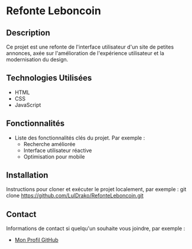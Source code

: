 # Refonte Leboncoin

## Description
Ce projet est une refonte de l'interface utilisateur d'un site de petites annonces, axée sur l'amélioration de l'expérience utilisateur et la modernisation du design.

## Technologies Utilisées
- HTML
- CSS
- JavaScript

## Fonctionnalités
- Liste des fonctionnalités clés du projet. Par exemple :
  - Recherche améliorée
  - Interface utilisateur réactive
  - Optimisation pour mobile

## Installation
Instructions pour cloner et exécuter le projet localement, par exemple :
git clone https://github.com/LulDrako/RefonteLeboncoin.git

## Contact
Informations de contact si quelqu'un souhaite vous joindre, par exemple :
- [Mon Profil GitHub](https://github.com/LulDrako)
